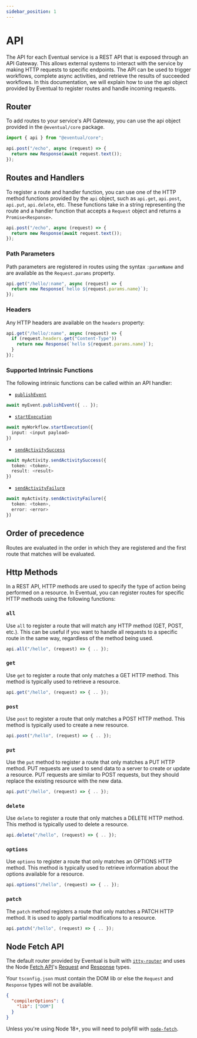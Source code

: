 ```yaml
---
sidebar_position: 1
---
```


# API

The API for each Eventual service is a REST API that is exposed through an API Gateway. This allows external systems to interact with the service by making HTTP requests to specific endpoints. The API can be used to trigger workflows, complete async activities, and retrieve the results of succeeded workflows. In this documentation, we will explain how to use the api object provided by Eventual to register routes and handle incoming requests.

## Router

To add routes to your service's API Gateway, you can use the api object provided in the `@eventual/core` package.

```ts
import { api } from "@eventual/core";

api.post("/echo", async (request) => {
  return new Response(await request.text());
});
```

## Routes and Handlers

To register a route and handler function, you can use one of the HTTP method functions provided by the `api` object, such as `api.get`, `api.post`, `api.put`, `api.delete`, etc. These functions take in a string representing the route and a handler function that accepts a `Request` object and returns a `Promise<Response>`.

```ts
api.post("/echo", async (request) => {
  return new Response(await request.text());
});
```

### Path Parameters

Path parameters are registered in routes using the syntax `:paramName` and are available as the `Request.params` property.

```ts
api.get("/hello/:name", async (request) => {
  return new Response(`hello ${request.params.name}`);
});
```

### Headers

Any HTTP headers are available on the `headers` property:

```ts
api.get("/hello/:name", async (request) => {
  if (request.headers.get("Content-Type"))
    return new Response(`hello ${request.params.name}`);
  }
});
```

### Supported Intrinsic Functions

The following intrinsic functions can be called within an API handler:

- [`publishEvent`](./event.md#publish-to-an-event)

```ts
await myEvent.publishEvent({ .. });
```

- [`startExecution`](./workflow.md#start-execution)

```ts
await myWorkflow.startExecution({
  input: <input payload>
})
```

- [`sendActivitySuccess`](./activity.md#complete-an-activity)

```ts
await myActivity.sendActivitySuccess({
  token: <token>,
  result: <result>
})
```

- [`sendActivityFailure`](./activity.md#fail-an-activity)

```ts
await myActivity.sendActivityFailure({
  token: <token>,
  error: <error>
})
```

## Order of precedence

Routes are evaluated in the order in which they are registered and the first route that matches will be evaluated.

## Http Methods

In a REST API, HTTP methods are used to specify the type of action being performed on a resource. In Eventual, you can register routes for specific HTTP methods using the following functions:

### `all`

Use `all` to register a route that will match any HTTP method (GET, POST, etc.). This can be useful if you want to handle all requests to a specific route in the same way, regardless of the method being used.

```ts
api.all("/hello", (request) => { .. });
```

### `get`

Use `get` to register a route that only matches a GET HTTP method. This method is typically used to retrieve a resource.

```ts
api.get("/hello", (request) => { .. });
```

### `post`

Use `post` to register a route that only matches a POST HTTP method. This method is typically used to create a new resource.

```ts
api.post("/hello", (request) => { .. });
```

### `put`

Use the `put` method to register a route that only matches a PUT HTTP method. PUT requests are used to send data to a server to create or update a resource. PUT requests are similar to POST requests, but they should replace the existing resource with the new data.

```ts
api.put("/hello", (request) => { .. });
```

### `delete`

Use `delete` to register a route that only matches a DELETE HTTP method. This method is typically used to delete a resource.

```ts
api.delete("/hello", (request) => { .. });
```

### `options`

Use `options` to register a route that only matches an OPTIONS HTTP method. This method is typically used to retrieve information about the options available for a resource.

```ts
api.options("/hello", (request) => { .. });
```

### `patch`

The `patch` method registers a route that only matches a PATCH HTTP method. It is used to apply partial modifications to a resource.

```ts
api.patch("/hello", (request) => { .. });
```

## Node Fetch API

The default router provided by Eventual is built with [`itty-router`](https://github.com/kwhitley/itty-router) and uses the Node [Fetch API](https://developer.mozilla.org/en-US/docs/Web/API/Fetch_API)'s [Request](https://developer.mozilla.org/en-US/docs/Web/API/Request) and [Response](https://developer.mozilla.org/en-US/docs/Web/API/Response) types.

Your `tsconfig.json` must contain the DOM lib or else the `Request` and `Response` types will not be available.

```json
{
  "compilerOptions": {
    "lib": ["DOM"]
  }
}
```

Unless you're using Node 18+, you will need to polyfill with [`node-fetch`](https://www.npmjs.com/package/node-fetch).
